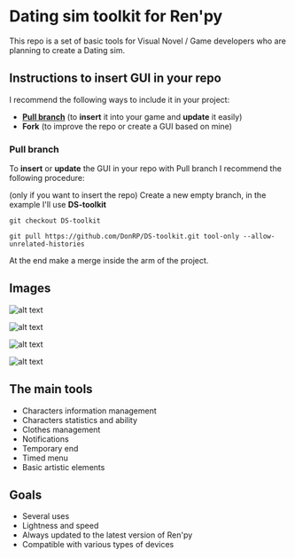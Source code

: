 # Dating sim toolkit for Ren'py
This repo is a set of basic tools for Visual Novel / Game developers who are planning to create a Dating sim.

## Instructions to insert GUI in your repo 
I recommend the following ways to include it in your project:
- [**Pull branch**](https://github.com/DonRP/DS-toolkit#pull-branch) (to **insert** it into your game and **update** it easily)
- **Fork** (to improve the repo or create a GUI based on mine)

### Pull branch
To **insert** or **update** the GUI in your repo with Pull branch I recommend the following procedure:

(only if you want to insert the repo) Create a new empty branch, in the example I'll use **DS-toolkit**

`git checkout DS-toolkit`

`git pull https://github.com/DonRP/DS-toolkit.git tool-only --allow-unrelated-histories`

At the end make a merge inside the arm of the project.


## Images
![alt text](https://github.com/DonRP/DS-toolkit/blob/master/images/01.webp "Main")

![alt text](https://github.com/DonRP/DS-toolkit/blob/master/images/02.webp "Characters statistics and ability")

![alt text](https://github.com/DonRP/DS-toolkit/blob/master/images/03.webp "Clothes management")

![alt text](https://github.com/DonRP/DS-toolkit/blob/master/images/04.webp "Timed menu")


## The main tools
- Characters information management
- Characters statistics and ability
- Clothes management
- Notifications
- Temporary end
- Timed menu
- Basic artistic elements


## Goals
- Several uses
- Lightness and speed
- Always updated to the latest version of Ren'py
- Compatible with various types of devices
